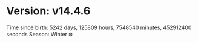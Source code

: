 # Version: v14.4.6
Time since birth: 5242 days, 125809 hours, 7548540 minutes, 452912400 seconds
Season: Winter ❄️
